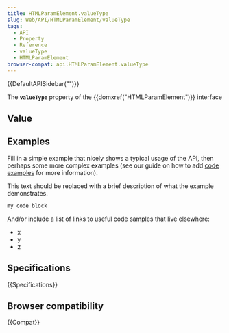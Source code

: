 ```yaml
---
title: HTMLParamElement.valueType
slug: Web/API/HTMLParamElement/valueType
tags:
  - API
  - Property
  - Reference
  - valueType
  - HTMLParamElement
browser-compat: api.HTMLParamElement.valueType
---
```

{{DefaultAPISidebar("")}}

The **`valueType`** property of the {{domxref("HTMLParamElement")}} interface 

## Value



## Examples

Fill in a simple example that nicely shows a typical usage of the API, then perhaps some more complex examples (see our guide on how to add [code examples](/en-US/docs/MDN/Contribute/Structures/Code_examples) for more information).

This text should be replaced with a brief description of what the example demonstrates.

```js
my code block
```

And/or include a list of links to useful code samples that live elsewhere:

*   x
*   y
*   z

## Specifications

{{Specifications}}

## Browser compatibility

{{Compat}}


